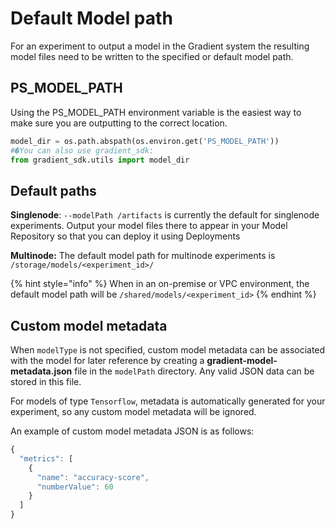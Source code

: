 # Default Model path

For an experiment to output a model in the Gradient system the resulting model files need to be written to the specified or default model path.

## PS\_MODEL\_PATH

Using the PS\_MODEL\_PATH environment variable is the easiest way to make sure you are outputting to the correct location.

```python
model_dir = os.path.abspath(os.environ.get('PS_MODEL_PATH'))
#�You can also use gradient_sdk:
from gradient_sdk.utils import model_dir
```

## Default paths

**Singlenode**: `--modelPath /artifacts` is currently the default for singlenode experiments. Output your model files there to appear in your Model Repository so that you can deploy it using Deployments

**Multinode:** The default model path for multinode experiments is `/storage/models/<experiment_id>/`

{% hint style="info" %}
When in an on-premise or VPC environment, the default model path will be `/shared/models/<experiment_id>`
{% endhint %}

## Custom model metadata

When `modelType` is not specified, custom model metadata can be associated with the model for later reference by creating a **gradient-model-metadata.json** file in the `modelPath` directory. Any valid JSON data can be stored in this file.

For models of type `Tensorflow`, metadata is automatically generated for your experiment, so any custom model metadata will be ignored.

An example of custom model metadata JSON is as follows:

```javascript
{
  "metrics": [
    {
      "name": "accuracy-score",  
      "numberValue": 60
    }
  ]
}
```

